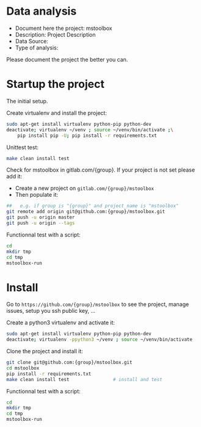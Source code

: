 # Data analysis
- Document here the project: mstoolbox
- Description: Project Description
- Data Source:
- Type of analysis:

Please document the project the better you can.

# Startup the project

The initial setup.

Create virtualenv and install the project:
```bash
sudo apt-get install virtualenv python-pip python-dev
deactivate; virtualenv ~/venv ; source ~/venv/bin/activate ;\
    pip install pip -U; pip install -r requirements.txt
```

Unittest test:
```bash
make clean install test
```

Check for mstoolbox in gitlab.com/{group}.
If your project is not set please add it:

- Create a new project on `gitlab.com/{group}/mstoolbox`
- Then populate it:

```bash
##   e.g. if group is "{group}" and project_name is "mstoolbox"
git remote add origin git@github.com:{group}/mstoolbox.git
git push -u origin master
git push -u origin --tags
```

Functionnal test with a script:

```bash
cd
mkdir tmp
cd tmp
mstoolbox-run
```

# Install

Go to `https://github.com/{group}/mstoolbox` to see the project, manage issues,
setup you ssh public key, ...

Create a python3 virtualenv and activate it:

```bash
sudo apt-get install virtualenv python-pip python-dev
deactivate; virtualenv -ppython3 ~/venv ; source ~/venv/bin/activate
```

Clone the project and install it:

```bash
git clone git@github.com:{group}/mstoolbox.git
cd mstoolbox
pip install -r requirements.txt
make clean install test                # install and test
```
Functionnal test with a script:

```bash
cd
mkdir tmp
cd tmp
mstoolbox-run
```
